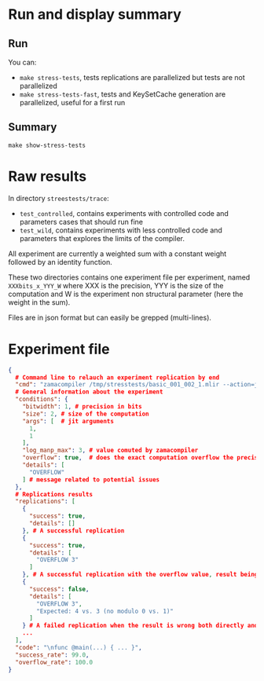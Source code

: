 # Run and display summary

## Run

You can:
- ```make stress-tests```, tests replications are parallelized but tests are not parallelized
- ```make stress-tests-fast```, tests and KeySetCache generation are parallelized, useful for a first run

## Summary

```make show-stress-tests```

# Raw results

In directory ```streestests/trace```:
- ```test_controlled```, contains experiments with controlled code and parameters cases that should run fine
- ```test_wild```, contains experiments with less controlled code and parameters that explores the limits of the compiler.

All experiment are currently a weighted sum with a constant weight followed by an identity function.

These two directories contains one experiment file per experiment, named ```XXXbits_x_YYY_W``` where XXX is the precision, YYY is the size of the computation and W is the experiment non structural parameter (here the weight in the sum).

Files are in json format but can easily be grepped (multi-lines).

# Experiment file

```json
{
  # Command line to relauch an experiment replication by end
  "cmd": "zamacompiler /tmp/stresstests/basic_001_002_1.mlir --action=jit-invoke --jit-funcname=main --jit-args=1 --jit-args=1",
  # General information about the experiment
  "conditions": {
    "bitwidth": 1, # precision in bits
    "size": 2, # size of the computation
    "args": [  # jit arguments
      1,
      1
    ],
    "log_manp_max": 3, # value comuted by zamacompiler
    "overflow": true,  # does the exact computation overflow the precision
    "details": [
      "OVERFLOW"
    ] # message related to potential issues 
  },
  # Replications results
  "replications": [
    {
      "success": true,
      "details": []
    }, # A successful replication
    {
      "success": true,
      "details": [
        "OVERFLOW 3"
      ]
    }, # A successful replication with the overflow value, result being correct when truncated
    {
      "success": false,
      "details": [
        "OVERFLOW 3",
        "Expected: 4 vs. 3 (no modulo 0 vs. 1)"
      ]
    } # A failed replication when the result is wrong both directly and after truncation
    ...
  ],
  "code": "\nfunc @main(...) { ... }",
  "success_rate": 99.0,
  "overflow_rate": 100.0
}
```
